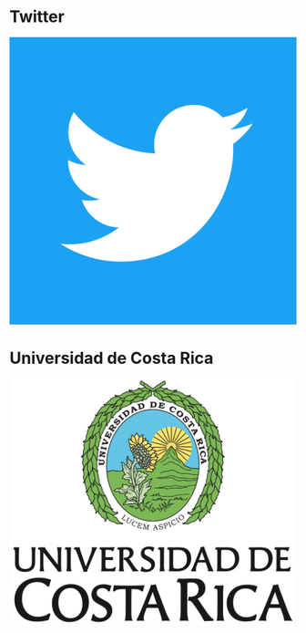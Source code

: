 # Twitter

[ ![tw](twt.png)](https://twitter.com/)








# Universidad de Costa Rica

[ ![ucr](ucr.png)](https://www.ucr.ac.cr/)
